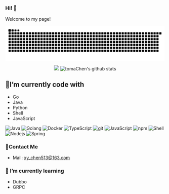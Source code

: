 ### Hi! 👋  

Welcome to my page! 

<img align="center" src="https://raw.githubusercontent.com/plexpt/plexpt/snake/github-snake.svg">

<p align="center">
    <img src="https://api.githubtrends.io/user/svg/TomaChen513/langs?time_range=one_year&loc_metric=changed&theme=bright_lights">
    <img src="https://github-readme-stats.vercel.app/api?username=TomaChen513&show_icons=true&count_private=true&theme=vue-dark" alt="tomaChen's github stats">
</p>


## 🔭I’m currently code with

- Go
- Java
- Python
- Shell
- JavaScript

<p>
    <img alt="Java"
         src="https://img.shields.io/badge/-Java-45b8d8?style=flat-square&logo=java&logoColor=white"/>
    <img alt="Golang"
         src="https://img.shields.io/badge/-Golang-5849BE?style=flat-square&logo=Go&logoColor=white"/>
    <img alt="Docker"
         src="https://img.shields.io/badge/-Docker-46a2f1?style=flat-square&logo=docker&logoColor=white"/>
    <img alt="TypeScript"
         src="https://img.shields.io/badge/-TypeScript-007ACC?style=flat-square&logo=typescript&logoColor=white"/>
    <img alt="git"
         src="https://img.shields.io/badge/-Git-F05032?style=flat-square&logo=git&logoColor=white"/>
    <img alt="JavaScript"
         src="https://img.shields.io/badge/-JavaScript-DD0031?style=flat-square&logo=JavaScript&logoColor=white"/>
    <img alt="npm"
         src="https://img.shields.io/badge/-NPM-CB3837?style=flat-square&logo=npm&logoColor=white"/>
    <img alt="Shell"
         src="https://img.shields.io/badge/-Shell-F9A03C?style=flat-square&logo=Shell&logoColor=white"/>
    <img alt="Nodejs"
         src="https://img.shields.io/badge/-Nodejs-43853d?style=flat-square&logo=Node.js&logoColor=white"/>
    <img alt="Spring"
         src="https://img.shields.io/badge/-Spring%20Cloud-43853d?style=flat-square&logo=spring&logoColor=white"/>
</p>

### 💬Contact Me

- Mail: xy_chen513@163.com

### 🌱 I’m currently learning

- Dubbo
- GRPC
